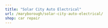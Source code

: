 ```yaml
---
title: "Solar City Auto Electrical"
url: /maryborough/solar-city-auto-electrical/
shop: car repair
---
```

